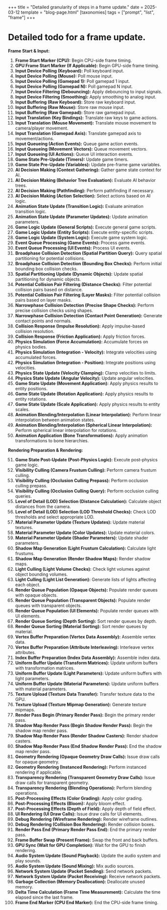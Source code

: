 +++
title = "Detailed granularity of steps in a frame update."
date = 2025-03-12
template = "blog-page.html"
[taxonomies]
tags = ["prompt", "list", "frame"]
+++

# Detailed todo for a frame update.

**Frame Start & Input:**

1.  **Frame Start Marker (CPU):** Begin CPU-side frame timing.
2.  **GPU Frame Start Marker (If Applicable):** Begin GPU-side frame timing.
3.  **Input Device Polling (Keyboard):** Poll keyboard input.
4.  **Input Device Polling (Mouse):** Poll mouse input.
5.  **Input Device Polling (Gamepad 1):** Poll gamepad 1 input.
6.  **Input Device Polling (Gamepad N):** Poll gamepad N input.
7.  **Input Device Filtering (Debouncing):** Apply debouncing to input signals.
8.  **Input Device Filtering (Smoothing):** Apply smoothing to analog input.
9.  **Input Buffering (Raw Keyboard):** Store raw keyboard input.
10. **Input Buffering (Raw Mouse):** Store raw mouse input.
11. **Input Buffering (Raw Gamepad):** Store raw gamepad input.
12. **Input Translation (Key Bindings):** Translate raw keys to game actions.
13. **Input Translation (Mouse Movement):** Translate mouse movement to
    camera/player movement.
14. **Input Translation (Gamepad Axis):** Translate gamepad axis to
    movement/actions.
15. **Input Queueing (Action Events):** Queue game action events.
16. **Input Queueing (Movement Vectors):** Queue movement vectors.
17. **Input Queueing (UI Actions):** Queue UI interaction events.
18. **Game State Pre-Update (Timers):** Update game timers.
19. **Game State Pre-Update (Variables):** Update pre-frame game variables.
20. **AI Decision Making (Context Gathering):** Gather game state context for
    AI.
21. **AI Decision Making (Behavior Tree Evaluation):** Evaluate AI behavior
    trees.
22. **AI Decision Making (Pathfinding):** Perform pathfinding if necessary.
23. **AI Decision Making (Action Selection):** Select actions based on AI logic.
24. **Animation State Update (Transition Logic):** Evaluate animation transition
    logic.
25. **Animation State Update (Parameter Updates):** Update animation parameters.
26. **Game Logic Update (General Scripts):** Execute general game scripts.
27. **Game Logic Update (Entity Scripts):** Execute entity-specific scripts.
28. **Game Logic Update (System Logic):** Execute game system logic.
29. **Event Queue Processing (Game Events):** Process game events.
30. **Event Queue Processing (UI Events):** Process UI events.
31. **Broadphase Collision Detection (Spatial Partition Query):** Query spatial
    partitioning for potential collisions.
32. **Broadphase Collision Detection (Bounding Box Checks):** Perform initial
    bounding box collision checks.
33. **Spatial Partitioning Update (Dynamic Objects):** Update spatial
    partitioning for dynamic objects.
34. **Potential Collision Pair Filtering (Distance Checks):** Filter potential
    collision pairs based on distance.
35. **Potential Collision Pair Filtering (Layer Masks):** Filter potential
    collision pairs based on layer masks.
36. **Narrowphase Collision Detection (Precise Shape Checks):** Perform precise
    collision checks using shapes.
37. **Narrowphase Collision Detection (Contact Point Generation):** Generate
    contact points and normals.
38. **Collision Response (Impulse Resolution):** Apply impulse-based collision
    resolution.
39. **Collision Response (Friction Application):** Apply friction forces.
40. **Physics Simulation (Force Accumulation):** Accumulate forces on physics
    bodies.
41. **Physics Simulation (Integration - Velocity):** Integrate velocities using
    accumulated forces.
42. **Physics Simulation (Integration - Position):** Integrate positions using
    velocities.
43. **Physics State Update (Velocity Clamping):** Clamp velocities to limits.
44. **Physics State Update (Angular Velocity):** Update angular velocities.
45. **Game State Update (Movement Application):** Apply physics results to
    entity positions.
46. **Game State Update (Rotation Application):** Apply physics results to
    entity rotations.
47. **Game State Update (Scale Application):** Apply physics results to entity
    scales.
48. **Animation Blending/Interpolation (Linear Interpolation):** Perform linear
    interpolation between animation states.
49. **Animation Blending/Interpolation (Spherical Linear Interpolation):**
    Perform spherical linear interpolation for rotations.
50. **Animation Application (Bone Transformations):** Apply animation
    transformations to bone hierarchies.

**Rendering Preparation & Rendering:**

51. **Game State Post-Update (Post-Physics Logic):** Execute post-physics game
    logic.
52. **Visibility Culling (Camera Frustum Culling):** Perform camera frustum
    culling.
53. **Visibility Culling (Occlusion Culling Prepass):** Perform occlusion
    culling prepass.
54. **Visibility Culling (Occlusion Culling Query):** Perform occlusion culling
    queries.
55. **Level of Detail (LOD) Selection (Distance Calculation):** Calculate object
    distances from the camera.
56. **Level of Detail (LOD) Selection (LOD Threshold Checks):** Check LOD
    thresholds and select appropriate LOD.
57. **Material Parameter Update (Texture Updates):** Update material textures.
58. **Material Parameter Update (Color Updates):** Update material colors.
59. **Material Parameter Update (Shader Parameters):** Update shader parameters.
60. **Shadow Map Generation (Light Frustum Calculation):** Calculate light
    frustums.
61. **Shadow Map Generation (Render Shadow Maps):** Render shadow maps.
62. **Light Culling (Light Volume Checks):** Check light volumes against object
    bounding volumes.
63. **Light Culling (Light List Generation):** Generate lists of lights
    affecting each object.
64. **Render Queue Population (Opaque Objects):** Populate render queues with
    opaque objects.
65. **Render Queue Population (Transparent Objects):** Populate render queues
    with transparent objects.
66. **Render Queue Population (UI Elements):** Populate render queues with UI
    elements.
67. **Render Queue Sorting (Depth Sorting):** Sort render queues by depth.
68. **Render Queue Sorting (Material Sorting):** Sort render queues by material.
69. **Vertex Buffer Preparation (Vertex Data Assembly):** Assemble vertex data.
70. **Vertex Buffer Preparation (Attribute Interleaving):** Interleave vertex
    attributes.
71. **Index Buffer Preparation (Index Data Assembly):** Assemble index data.
72. **Uniform Buffer Update (Transform Matrices):** Update uniform buffers with
    transformation matrices.
73. **Uniform Buffer Update (Light Parameters):** Update uniform buffers with
    light parameters.
74. **Uniform Buffer Update (Material Parameters):** Update uniform buffers with
    material parameters.
75. **Texture Upload (Texture Data Transfer):** Transfer texture data to the
    GPU.
76. **Texture Upload (Texture Mipmap Generation):** Generate texture mipmaps.
77. **Render Pass Begin (Primary Render Pass):** Begin the primary render pass.
78. **Shadow Map Render Pass (Begin Shadow Render Pass):** Begin the shadow map
    render pass.
79. **Shadow Map Render Pass (Render Shadow Casters):** Render shadow casters.
80. **Shadow Map Render Pass (End Shadow Render Pass):** End the shadow map
    render pass.
81. **Geometry Rendering (Opaque Geometry Draw Calls):** Issue draw calls for
    opaque geometry.
82. **Geometry Rendering (Instanced Rendering):** Perform instanced rendering if
    applicable.
83. **Transparency Rendering (Transparent Geometry Draw Calls):** Issue draw
    calls for transparent geometry.
84. **Transparency Rendering (Blending Operations):** Perform blending
    operations.
85. **Post-Processing Effects (Color Grading):** Apply color grading.
86. **Post-Processing Effects (Bloom):** Apply bloom effect.
87. **Post-Processing Effects (Depth of Field):** Apply depth of field effect.
88. **UI Rendering (UI Draw Calls):** Issue draw calls for UI elements.
89. **Debug Rendering (Wireframe Rendering):** Render wireframe outlines.
90. **Debug Rendering (Collision Box Rendering):** Render collision boxes.
91. **Render Pass End (Primary Render Pass End):** End the primary render pass.
92. **Frame Buffer Swap (Present Frame):** Swap the front and back buffers.
93. **GPU Sync (Wait for GPU Completion):** Wait for the GPU to finish
    rendering.
94. **Audio System Update (Sound Playback):** Update the audio system and play
    sounds.
95. **Audio System Update (Sound Mixing):** Mix audio sources.
96. **Network System Update (Packet Sending):** Send network packets.
97. **Network System Update (Packet Receiving):** Receive network packets.
98. **Garbage Collection (Memory Deallocation):** Deallocate unused memory.
99. **Delta Time Calculation (Frame Time Measurement):** Calculate the time
    elapsed since the last frame.
100.  **Frame End Marker (CPU End Marker):** End the CPU-side frame timing.
